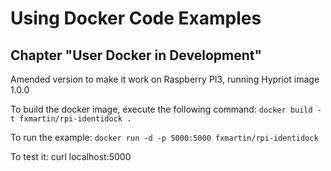 # Using Docker Code Examples
## Chapter "User Docker in Development"

Amended version to make it work on Raspberry PI3, running Hypriot image 1.0.0

To build the docker image, execute the following command: ```docker build -t fxmartin/rpi-identidock .```

To run the example: ```docker run -d -p 5000:5000 fxmartin/rpi-identidock```

To test it: curl localhost:5000

